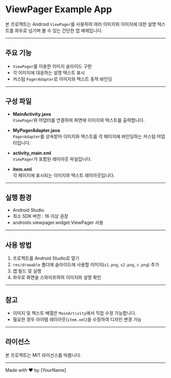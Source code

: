 # ViewPager Example App

본 프로젝트는 Android `ViewPager`를 사용하여 여러 이미지와 이미지에 대한 설명 텍스트를 좌우로 넘기며 볼 수 있는 간단한 앱 예제입니다.

---

## 주요 기능

- `ViewPager`를 이용한 이미지 슬라이드 구현
- 각 이미지에 대응하는 설명 텍스트 표시
- 커스텀 `PagerAdapter`로 이미지와 텍스트 동적 바인딩

---

## 구성 파일

- **MainActivity.java**  
  `ViewPager`와 어댑터를 연결하여 화면에 이미지와 텍스트를 출력합니다.

- **MyPagerAdapter.java**  
  `PagerAdapter`를 상속받아 이미지와 텍스트를 각 페이지에 바인딩하는 커스텀 어댑터입니다.

- **activity_main.xml**  
  `ViewPager`가 포함된 레이아웃 파일입니다.

- **item.xml**  
  각 페이지에 표시되는 이미지와 텍스트 레이아웃입니다.

---

## 실행 환경

- Android Studio
- 최소 SDK 버전 : 16 이상 권장
- androidx.viewpager.widget.ViewPager 사용

---

## 사용 방법

1. 프로젝트를 Android Studio로 열기
2. `res/drawable` 폴더에 슬라이드에 사용할 이미지(`s1.png`, `s2.png`, `s.png`) 추가
3. 앱 빌드 및 실행
4. 좌우로 화면을 스와이프하여 이미지와 설명 확인

---

## 참고

- 이미지 및 텍스트 배열은 `MainActivity`에서 직접 수정 가능합니다.
- 필요한 경우 아이템 레이아웃(`item.xml`)을 수정하여 디자인 변경 가능

---

## 라이선스

본 프로젝트는 MIT 라이선스를 따릅니다.

---

Made with ❤️ by [YourName]
